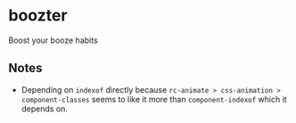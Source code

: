 # boozter
Boost your booze habits


## Notes

- Depending on `indexof` directly because `rc-animate > css-animation > component-classes` seems to like it more than `component-indexof` which it depends on.